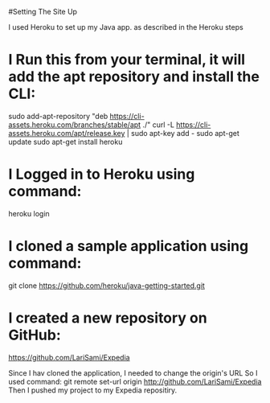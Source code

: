 #Setting The Site Up


I used Heroku to set up my Java app.
as described in the Heroku steps
# I Run this from your terminal, it will add the apt repository and install the CLI:
sudo add-apt-repository "deb https://cli-assets.heroku.com/branches/stable/apt ./"
curl -L https://cli-assets.heroku.com/apt/release.key | sudo apt-key add -
sudo apt-get update
sudo apt-get install heroku

# I Logged in to Heroku using command:
heroku login

# I cloned a sample application using command:
git clone https://github.com/heroku/java-getting-started.git


# I created a new repository on GitHub:
https://github.com/LariSami/Expedia

Since I hav cloned the application, I needed to change the origin's URL
So I used command:
	git remote set-url origin http://github.com/LariSami/Expedia
Then I pushed my project to my Expedia repositiry.